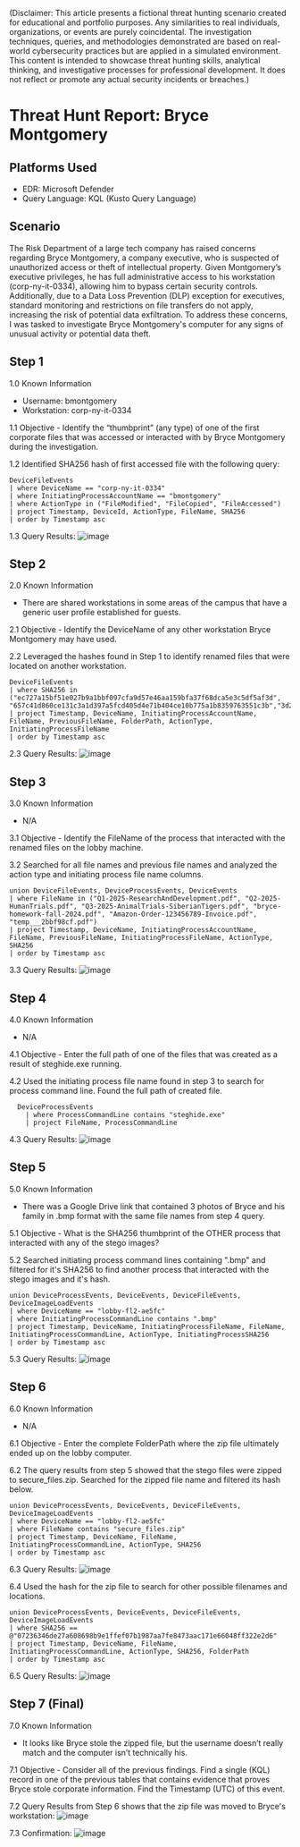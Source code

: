 (Disclaimer: This article presents a fictional threat hunting scenario created for educational and portfolio purposes. Any similarities to real individuals, organizations, or events are purely coincidental. The investigation techniques, queries, and methodologies demonstrated are based on real-world cybersecurity practices but are applied in a simulated environment. This content is intended to showcase threat hunting skills, analytical thinking, and investigative processes for professional development. It does not reflect or promote any actual security incidents or breaches.)

# Threat Hunt Report: Bryce Montgomery
## Platforms Used
- EDR: Microsoft Defender
- Query Language: KQL (Kusto Query Language)
## Scenario
The Risk Department of a large tech company has raised concerns regarding Bryce Montgomery, a company executive, who is suspected of unauthorized access or theft of intellectual property. Given Montgomery’s executive privileges, he has full administrative access to his workstation (corp-ny-it-0334), allowing him to bypass certain security controls. Additionally, due to a Data Loss Prevention (DLP) exception for executives, standard monitoring and restrictions on file transfers do not apply, increasing the risk of potential data exfiltration.
To address these concerns, I was tasked to investigate Bryce Montgomery's computer for any signs of unusual activity or potential data theft.
## Step 1
1.0 Known Information
- Username: bmontgomery
- Workstation: corp-ny-it-0334

1.1 Objective - Identify the “thumbprint” (any type) of one of the first corporate files that was accessed or interacted with by Bryce Montgomery during the investigation.

1.2 Identified SHA256 hash of first accessed file with the following query:
```kql
DeviceFileEvents
| where DeviceName == "corp-ny-it-0334" 
| where InitiatingProcessAccountName == "bmontgomery"
| where ActionType in ("FileModified", "FileCopied", "FileAccessed")
| project Timestamp, DeviceId, ActionType, FileName, SHA256  
| order by Timestamp asc
```
1.3 Query Results:
![image](https://github.com/stevenrim/threathunt1/blob/main/step1screenshot.png?raw=true)

## Step 2
2.0 Known Information
- There are shared workstations in some areas of the campus that have a generic user profile established for guests.

2.1 Objective - Identify the DeviceName of any other workstation Bryce Montgomery may have used.

2.2 Leveraged the hashes found in Step 1 to identify renamed files that were located on another workstation.
```kql
DeviceFileEvents
| where SHA256 in ("ec727a15bf51e027b9a1bbf097cfa9d57e46aa159bfa37f68dca5e3c5df5af3d", "657c41d860ce131c3a1d397a5fcd405d4e71b404ce10b775a1b8359763551c3b","3d21356bcf39032d2bb6e772bdfd131f754bb66d8b8f404e4de0ee4a8f6142c8")
| project Timestamp, DeviceName, InitiatingProcessAccountName, FileName, PreviousFileName, FolderPath, ActionType, InitiatingProcessFileName
| order by Timestamp asc
```

2.3 Query Results:
![image](https://github.com/stevenrim/threathunt1/blob/main/step2screenshot.png?raw=true)

## Step 3
3.0 Known Information
- N/A

3.1 Objective - Identify the FileName of the process that interacted with the renamed files on the lobby machine.

3.2 Searched for all file names and previous file names and analyzed the action type and initiating process file name columns.
```kql
union DeviceFileEvents, DeviceProcessEvents, DeviceEvents
| where FileName in ("Q1-2025-ResearchAndDevelopment.pdf", "Q2-2025-HumanTrials.pdf", "Q3-2025-AnimalTrials-SiberianTigers.pdf", "bryce-homework-fall-2024.pdf", "Amazon-Order-123456789-Invoice.pdf", "temp___2bbf98cf.pdf")
| project Timestamp, DeviceName, InitiatingProcessAccountName, FileName, PreviousFileName, InitiatingProcessFileName, ActionType, SHA256
| order by Timestamp asc
```
3.3 Query Results:
![image](https://github.com/stevenrim/threathunt1/blob/main/step3screenshot.png?raw=true)

## Step 4
4.0 Known Information
- N/A

4.1 Objective - Enter the full path of one of the files that was created as a result of steghide.exe running.

4.2 Used the initiating process file name found in step 3 to search for process command line. Found the full path of created file.
```kql
  DeviceProcessEvents
    | where ProcessCommandLine contains "steghide.exe"
    | project FileName, ProcessCommandLine
```
4.3 Query Results:
![image](https://github.com/stevenrim/threathunt1/blob/main/step4screenshot.png)

## Step 5
5.0 Known Information
- There was a Google Drive link that contained 3 photos of Bryce and his family in .bmp format with the same file names from step 4 query.

5.1 Objective - What is the SHA256 thumbprint of the OTHER process that interacted with any of the stego images?

5.2 Searched initiating process command lines containing ".bmp" and filtered for it's SHA256 to find another process that interacted with the stego images and it's hash.
```kql
union DeviceProcessEvents, DeviceEvents, DeviceFileEvents, DeviceImageLoadEvents
| where DeviceName == "lobby-fl2-ae5fc"
| where InitiatingProcessCommandLine contains ".bmp" 
| project Timestamp, DeviceName, InitiatingProcessFileName, FileName, InitiatingProcessCommandLine, ActionType, InitiatingProcessSHA256
| order by Timestamp asc
```
5.3 Query Results:
![image](https://github.com/stevenrim/threathunt1/blob/main/step5screenshot.png)

## Step 6
6.0 Known Information
- N/A

6.1 Objective - Enter the complete FolderPath where the zip file ultimately ended up on the lobby computer.

6.2 The query results from step 5 showed that the stego files were zipped to secure_files.zip. Searched for the zipped file name and filtered its hash below.
```kql
union DeviceProcessEvents, DeviceEvents, DeviceFileEvents, DeviceImageLoadEvents
| where DeviceName == "lobby-fl2-ae5fc"
| where FileName contains "secure_files.zip"
| project Timestamp, DeviceName, FileName, InitiatingProcessCommandLine, ActionType, SHA256
| order by Timestamp asc
```
6.3 Query Results:
![image](https://github.com/stevenrim/threathunt1/blob/main/step6screenshot.png)

6.4 Used the hash for the zip file to search for other possible filenames and locations. 
```kql
union DeviceProcessEvents, DeviceEvents, DeviceFileEvents, DeviceImageLoadEvents
| where SHA256 == @"07236346de27a608698b9e1ffef07b1987aa7fe8473aac171e66048ff322e2d6"
| project Timestamp, DeviceName, FileName, InitiatingProcessCommandLine, ActionType, SHA256, FolderPath
| order by Timestamp asc
```
6.5 Query Results:
![image](https://github.com/stevenrim/threathunt1/blob/main/step6(2)screenshot.png)

## Step 7 (Final)
7.0 Known Information
- It looks like Bryce stole the zipped file, but the username doesn’t really match and the computer isn’t technically his.  

7.1 Objective - Consider all of the previous findings. Find a single (KQL) record in one of the previous tables that contains evidence that proves Bryce stole corporate information. Find the Timestamp (UTC) of this event.

7.2 Query Results from Step 6 shows that the zip file was moved to Bryce's workstation:
![image](https://github.com/stevenrim/threathunt1/blob/main/step7screenshot.png)

7.3 Confirmation:
![image](https://github.com/stevenrim/threathunt1/blob/main/winscreenshot.png)

